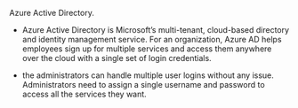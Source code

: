  Azure Active Directory.
- Azure Active Directory is Microsoft’s multi-tenant, cloud-based directory and identity management service. 
For an organization, Azure AD helps employees sign up for multiple services and access them anywhere over the cloud with a single set of login credentials.

-  the administrators can handle multiple user logins without any issue. Administrators need to assign a single username and password to access all the services they want. 
